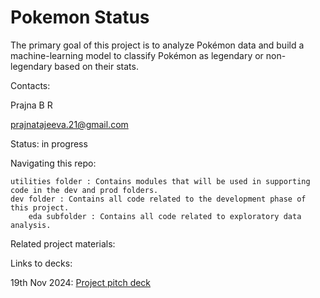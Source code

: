 # Pokemon Status
The primary goal of this project is to analyze Pokémon data and build a machine-learning model to classify Pokémon as legendary or non-legendary based on their stats. 

Contacts:

   Prajna B R
   
   prajnatajeeva.21@gmail.com

Status: in progress

Navigating this repo:

    utilities folder : Contains modules that will be used in supporting code in the dev and prod folders.
    dev folder : Contains all code related to the development phase of this project.
        eda subfolder : Contains all code related to exploratory data analysis.

Related project materials:

   Links to decks:
   
   19th Nov 2024: [Project pitch deck](https://docs.google.com/presentation/d/1DS-YpW4dauN5akG_mkWMeZsEOIu3PSISttFcKM7_RVs/edit?usp=sharing)


